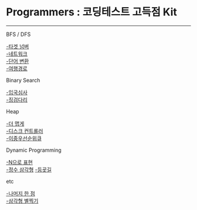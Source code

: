 # Programmers : 코딩테스트 고득점 Kit


* * *
BFS / DFS   
   
[-타겟 넘버](https://github.com/hyoo14/coding-study/blob/main/Programmers/BFS-DFS_%ED%83%80%EA%B2%9F%20%EB%84%98%EB%B2%84.ipynb)   
[-네트워크](https://github.com/hyoo14/coding-study/blob/main/Programmers/BFS-DFS_%EB%84%A4%ED%8A%B8%EC%9B%8C%ED%81%AC.ipynb)   
[-단어 변환](https://github.com/hyoo14/coding-study/blob/main/Programmers/BFS-DFS_%EB%8B%A8%EC%96%B4%20%EB%B3%80%ED%99%98.ipynb)   
[-여행경로](https://github.com/hyoo14/coding-study/blob/main/Programmers/BFS-DFS_%EC%97%AC%ED%96%89%EA%B2%BD%EB%A1%9C.ipynb)   
   
Binary Search
   
[-입국심사](https://github.com/hyoo14/coding-study/blob/main/Programmers/BinarySearch_%EC%9E%85%EA%B5%AD%EC%8B%AC%EC%82%AC.ipynb)   
[-징검다리](https://github.com/hyoo14/coding-study/blob/main/Programmers/BinarySearch_%EC%A7%95%EA%B2%80%EB%8B%A4%EB%A6%AC.ipynb)   

Heap   

[-더 맵게](https://github.com/hyoo14/coding-study/blob/main/Programmers/HEAP_%EB%8D%94%20%EB%A7%B5%EA%B2%8C.ipynb)  
[-디스크 컨트롤러](https://github.com/hyoo14/coding-study/blob/main/Programmers/HEAP_%EB%94%94%EC%8A%A4%ED%81%AC%20%EC%BB%A8%ED%8A%B8%EB%A1%A4%EB%9F%AC.ipynb)  
[-이중우선순위큐]()  
   
Dynamic Programming

[-N으로 표현](https://github.com/hyoo14/coding-study/blob/main/Programmers/DynamicProgramming_N%EC%9C%BC%EB%A1%9C%20%ED%91%9C%ED%98%84.ipynb)   
[-정수 삼각형](https://github.com/hyoo14/coding-study/blob/main/Programmers/DynamicProgramming_%EC%A0%95%EC%88%98%20%EC%82%BC%EA%B0%81%ED%98%95.ipynb) 
[-등굣길](https://github.com/hyoo14/coding-study/blob/main/Programmers/DynamicProgramming_%EB%93%B1%EA%B5%A3%EA%B8%B8.ipynb)  

etc  

[-나머지 한 점](https://github.com/hyoo14/coding-study/blob/main/Programmers/etc_%EB%82%98%EB%A8%B8%EC%A7%80%20%ED%95%9C%20%EC%A0%90.ipynb)  
[-삼각형 별찍기](https://github.com/hyoo14/coding-study/blob/main/Programmers/etc_%EC%82%BC%EA%B0%81%ED%98%95%20%EB%B3%84%EC%B0%8D%EA%B8%B0.ipynb)  
